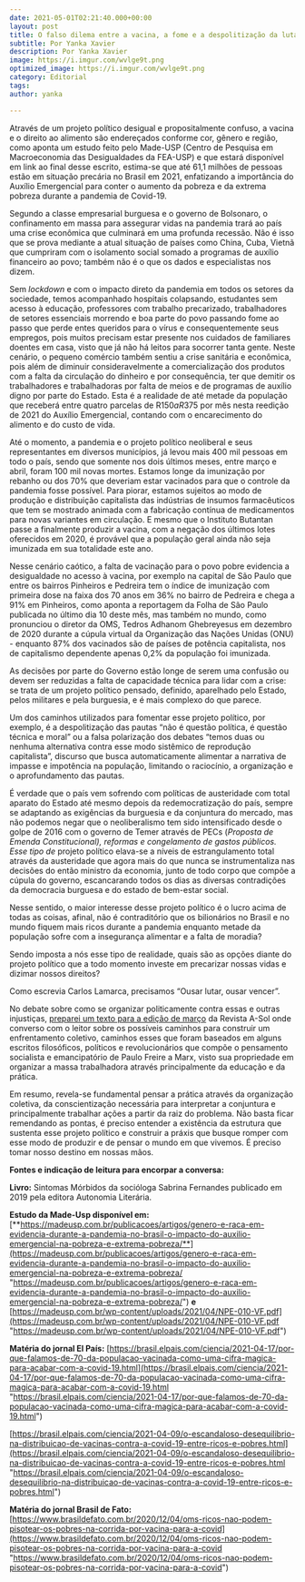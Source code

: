 ```yaml
---
date: 2021-05-01T02:21:40.000+00:00
layout: post
title: O falso dilema entre a vacina, a fome e a despolitização da luta
subtitle: Por Yanka Xavier
description: Por Yanka Xavier
image: https://i.imgur.com/wvlge9t.png
optimized_image: https://i.imgur.com/wvlge9t.png
category: Editorial
tags: 
author: yanka

---
```

Através de um projeto político desigual e propositalmente confuso, a vacina e o direito ao alimento são endereçados conforme cor, gênero e região, como aponta um estudo feito pelo Made-USP (Centro de Pesquisa em Macroeconomia das Desigualdades da FEA-USP) e que estará disponível em link ao final desse escrito, estima-se que até 61,1 milhões de pessoas estão em situação precária no Brasil em 2021, enfatizando a importância do Auxílio Emergencial para conter o aumento da pobreza e da extrema pobreza durante a pandemia de Covid-19.

Segundo a classe empresarial burguesa e o governo de Bolsonaro, o confinamento em massa para assegurar vidas na pandemia trará ao país uma crise econômica que culminará em uma profunda recessão. Não é isso que se prova mediante a atual situação de países como China, Cuba, Vietnã que cumpriram com o isolamento social somado a programas de auxílio financeiro ao povo; também não é o que os dados e especialistas nos dizem.

Sem _lockdown_ e com o impacto direto da pandemia em todos os setores da sociedade, temos acompanhado hospitais colapsando, estudantes sem acesso à educação, professores com trabalho precarizado, trabalhadores de setores essenciais morrendo e boa parte do povo passando fome ao passo que perde entes queridos para o vírus e consequentemente seus empregos, pois muitos precisam estar presente nos cuidados de familiares doentes em casa, visto que já não há leitos para socorrer tanta gente. Neste cenário, o pequeno comércio também sentiu a crise sanitária e econômica, pois além de diminuir consideravelmente a comercialização dos produtos com a falta da circulação do dinheiro e por consequência, ter que demitir os trabalhadores e trabalhadoras por falta de meios e de programas de auxílio digno por parte do Estado. Esta é a realidade de até metade da população que receberá entre quatro parcelas de R$150 a R$375 por mês nesta reedição de 2021 do Auxílio Emergencial, contando com o encarecimento do alimento e do custo de vida.

Até o momento, a pandemia e o projeto político neoliberal e seus representantes em diversos municípios, já levou mais 400 mil pessoas em todo o país, sendo que somente nos dois últimos meses, entre março e abril, foram 100 mil novas mortes. Estamos longe da imunização por rebanho ou dos 70% que deveriam estar vacinados para que o controle da pandemia fosse possível. Para piorar, estamos sujeitos ao modo de produção e distribuição capitalista das indústrias de insumos farmacêuticos que tem se mostrado animada com a fabricação contínua de medicamentos para novas variantes em circulação. E mesmo que o Instituto Butantan passe a finalmente produzir a vacina, com a negação dos últimos lotes oferecidos em 2020, é provável que a população geral ainda não seja imunizada em sua totalidade este ano.

Nesse cenário caótico, a falta de vacinação para o povo pobre evidencia a desigualdade no acesso à vacina, por exemplo na capital de São Paulo que entre os bairros Pinheiros e Pedreira tem o índice de imunização com primeira dose na faixa dos 70 anos em 36% no bairro de Pedreira e chega a 91% em Pinheiros, como aponta a reportagem da Folha de São Paulo publicada no último dia 10 deste mês, mas também no mundo, como pronunciou o diretor da OMS, Tedros Adhanom Ghebreyesus em dezembro de 2020 durante a cúpula virtual da Organização das Nações Unidas (ONU) - enquanto 87% dos vacinados são de países de potência capitalista, nos de capitalismo dependente apenas 0,2% da população foi imunizada.

As decisões por parte do Governo estão longe de serem uma confusão ou devem ser reduzidas a falta de capacidade técnica para lidar com a crise: se trata de um projeto político pensado, definido, aparelhado pelo Estado, pelos militares e pela burguesia, e é mais complexo do que parece.

Um dos caminhos utilizados para fomentar esse projeto político, por exemplo, é a despolitização das pautas “não é questão política, é questão técnica e moral” ou a falsa polarização dos debates “temos duas ou nenhuma alternativa contra esse modo sistêmico de reprodução capitalista”, discurso que busca automaticamente alimentar a narrativa de impasse e impotência na população, limitando o raciocínio, a organização e o aprofundamento das pautas.

É verdade que o país vem sofrendo com políticas de austeridade com total aparato do Estado até mesmo depois da redemocratização do país, sempre se adaptando as exigências da burguesia e da conjuntura do mercado, mas não podemos negar que o neoliberalismo tem sido intensificado desde o golpe de 2016 com o governo de Temer através de PECs (_Proposta de Emenda Constitucional), reformas e congelamento de gastos públicos. Esse tipo de_ projeto político elava-se a níveis de estrangulamento total através da austeridade que agora mais do que nunca se instrumentaliza nas decisões do então ministro da economia, junto de todo corpo que compõe a cúpula do governo, escancarando todos os dias as diversas contradições da democracia burguesa e do estado de bem-estar social.

Nesse sentido, o maior interesse desse projeto político é o lucro acima de todas as coisas, afinal, não é contraditório que os bilionários no Brasil e no mundo fiquem mais ricos durante a pandemia enquanto metade da população sofre com a insegurança alimentar e a falta de moradia?

Sendo imposta a nós esse tipo de realidade, quais são as opções diante do projeto político que a todo momento investe em precarizar nossas vidas e dizimar nossos direitos?

Como escrevia Carlos Lamarca, precisamos “Ousar lutar, ousar vencer”.

No debate sobre como se organizar politicamente contra essas e outras injustiças, [preparei um texto para a edição de março](http://cursinhoasol.com.br/revista/como-e-por-que-nao-ser-maleavel-na-luta-contra-as-injusticas/) da Revista A-Sol onde converso com o leitor sobre os possíveis caminhos para construir um enfrentamento coletivo, caminhos esses que foram baseados em alguns escritos filosóficos, políticos e revolucionários que compõe o pensamento socialista e emancipatório de Paulo Freire a Marx, visto sua propriedade em organizar a massa trabalhadora através principalmente da educação e da prática.

Em resumo, revela-se fundamental pensar a prática através da organização coletiva, da conscientização necessária para interpretar a conjuntura e principalmente trabalhar ações a partir da raiz do problema. Não basta ficar remendando as pontas, é preciso entender a existência da estrutura que sustenta esse projeto político e construir a práxis que busque romper com esse modo de produzir e de pensar o mundo em que vivemos. É preciso tomar nosso destino em nossas mãos.

**Fontes e indicação de leitura para encorpar a conversa:**

**Livro:** Sintomas Mórbidos da socióloga Sabrina Fernandes publicado em 2019 pela editora Autonomia Literária.

**Estudo da Made-Usp disponível em:** [**https://madeusp.com.br/publicacoes/artigos/genero-e-raca-em-evidencia-durante-a-pandemia-no-brasil-o-impacto-do-auxilio-emergencial-na-pobreza-e-extrema-pobreza/**](https://madeusp.com.br/publicacoes/artigos/genero-e-raca-em-evidencia-durante-a-pandemia-no-brasil-o-impacto-do-auxilio-emergencial-na-pobreza-e-extrema-pobreza/ "https://madeusp.com.br/publicacoes/artigos/genero-e-raca-em-evidencia-durante-a-pandemia-no-brasil-o-impacto-do-auxilio-emergencial-na-pobreza-e-extrema-pobreza/") **e** [https://madeusp.com.br/wp-content/uploads/2021/04/NPE-010-VF.pdf](https://madeusp.com.br/wp-content/uploads/2021/04/NPE-010-VF.pdf "https://madeusp.com.br/wp-content/uploads/2021/04/NPE-010-VF.pdf")

**Matéria do jornal El País:** [https://brasil.elpais.com/ciencia/2021-04-17/por-que-falamos-de-70-da-populacao-vacinada-como-uma-cifra-magica-para-acabar-com-a-covid-19.html](https://brasil.elpais.com/ciencia/2021-04-17/por-que-falamos-de-70-da-populacao-vacinada-como-uma-cifra-magica-para-acabar-com-a-covid-19.html "https://brasil.elpais.com/ciencia/2021-04-17/por-que-falamos-de-70-da-populacao-vacinada-como-uma-cifra-magica-para-acabar-com-a-covid-19.html")

[https://brasil.elpais.com/ciencia/2021-04-09/o-escandaloso-desequilibrio-na-distribuicao-de-vacinas-contra-a-covid-19-entre-ricos-e-pobres.html](https://brasil.elpais.com/ciencia/2021-04-09/o-escandaloso-desequilibrio-na-distribuicao-de-vacinas-contra-a-covid-19-entre-ricos-e-pobres.html "https://brasil.elpais.com/ciencia/2021-04-09/o-escandaloso-desequilibrio-na-distribuicao-de-vacinas-contra-a-covid-19-entre-ricos-e-pobres.html")

**Matéria do jornal Brasil de Fato:** [https://www.brasildefato.com.br/2020/12/04/oms-ricos-nao-podem-pisotear-os-pobres-na-corrida-por-vacina-para-a-covid](https://www.brasildefato.com.br/2020/12/04/oms-ricos-nao-podem-pisotear-os-pobres-na-corrida-por-vacina-para-a-covid "https://www.brasildefato.com.br/2020/12/04/oms-ricos-nao-podem-pisotear-os-pobres-na-corrida-por-vacina-para-a-covid")